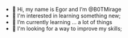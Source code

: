 - 👋 Hi, my name is Egor and I’m @B0TMirage
- 👀 I'm interested in learning something new;
- 🌱 I’m currently learning ... a lot of things
- 💞️ I'm looking for a way to improve my skills;
